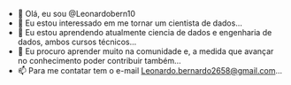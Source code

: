 - 👋 Olá, eu sou @Leonardobern10
- 👀 Eu estou interessado em me tornar um cientista de dados...
- 🌱 Eu estou aprendendo atualmente ciencia de dados e engenharia de dados, ambos cursos técnicos...
- 💞️ Eu procuro aprender muito na comunidade e, a medida que avançar no conhecimento poder contribuir também...
- 📫 Para me contatar tem o e-mail Leonardo.bernardo2658@gmail.com...

<!---
Leonardobern10/Leonardobern10 is a ✨ special ✨ repository because its `README.md` (this file) appears on your GitHub profile.
You can click the Preview link to take a look at your changes.
--->
